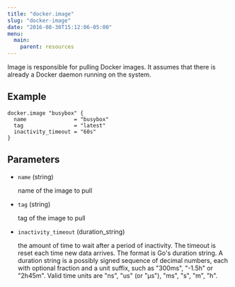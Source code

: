 ```yaml
---
title: "docker.image"
slug: "docker-image"
date: "2016-08-30T15:12:06-05:00"
menu:
  main:
    parent: resources
---
```



Image is responsible for pulling Docker images. It assumes that there is
already a Docker daemon running on the system.


## Example

```hcl
docker.image "busybox" {
  name               = "busybox"
  tag                = "latest"
  inactivity_timeout = "60s"
}

```


## Parameters

- `name` (string)

  name of the image to pull

- `tag` (string)

  tag of the image to pull

- `inactivity_timeout` (duration_string)

  the amount of time to wait after a period of inactivity. The timeout is
reset each time new data arrives. The format is Go's duration string. A
duration string is a possibly signed sequence of decimal numbers, each with
optional fraction and a unit suffix, such as "300ms", "-1.5h" or "2h45m".
Valid time units are "ns", "us" (or "µs"), "ms", "s", "m", "h".


